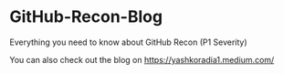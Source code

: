 # GitHub-Recon-Blog
Everything you need to know about GitHub Recon (P1 Severity)

You can also check out the blog on https://yashkoradia1.medium.com/

